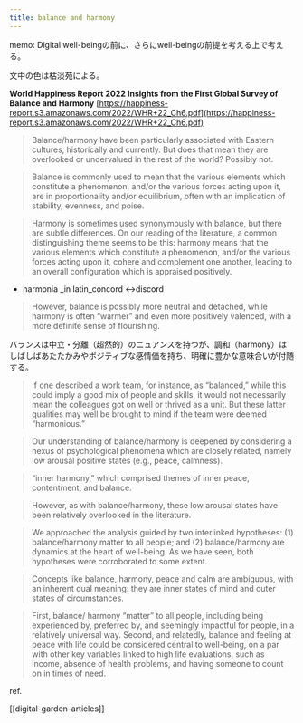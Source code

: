 ```yaml
---
title: balance and harmony
---
```


memo: Digital well-beingの前に、さらにwell-beingの前提を考える上で考える。

  

文中の色は枯淡苑による。

**World Happiness Report 2022 Insights from the First Global Survey of Balance and Harmony** [https://happiness-report.s3.amazonaws.com/2022/WHR+22_Ch6.pdf](https://happiness-report.s3.amazonaws.com/2022/WHR+22_Ch6.pdf)

  

> Balance/harmony have been particularly associated with Eastern cultures, historically and currently. But does that mean they are overlooked or undervalued in the rest of the world? Possibly not.

> Balance is commonly used to mean that the various elements which constitute a phenomenon, and/or the various forces acting upon it, are in proportionality and/or equilibrium, often with an implication of stability, evenness, and poise.

> Harmony is sometimes used synonymously with balance, but there are subtle differences. On our reading of the literature, a common distinguishing theme seems to be this: harmony means that the various elements which constitute a phenomenon, and/or the various forces acting upon it, cohere and complement one another, leading to an overall configuration which is appraised positively.

-   harmonia _in latin_concord <->discord

> However, balance is possibly more neutral and detached, while harmony is often “warmer” and even more positively valenced, with a more definite sense of flourishing.

バランスは中立・分離（超然的）のニュアンスを持つが、調和（harmony）はしばしばあたたかみやポジティブな感情価を持ち、明確に豊かな意味合いが付随する。

  

> If one described a work team, for instance, as “balanced,” while this could imply a good mix of people and skills, it would not necessarily mean the colleagues got on well or thrived as a unit. But these latter qualities may well be brought to mind if the team were deemed “harmonious.”

> Our understanding of balance/harmony is deepened by considering a nexus of psychological phenomena which are closely related, namely low arousal positive states (e.g., peace, calmness).

> “inner harmony,” which comprised themes of inner peace, contentment, and balance.

> However, as with balance/harmony, these low arousal states have been relatively overlooked in the literature.

> We approached the analysis guided by two interlinked hypotheses: (1) balance/harmony matter to all people; and (2) balance/harmony are dynamics at the heart of well-being. As we have seen, both hypotheses were corroborated to some extent.

> Concepts like balance, harmony, peace and calm are ambiguous, with an inherent dual meaning: they are inner states of mind and outer states of circumstances.

> First, balance/ harmony “matter” to all people, including being experienced by, preferred by, and seemingly impactful for people, in a relatively universal way. Second, and relatedly, balance and feeling at peace with life could be considered central to well-being, on a par with other key variables linked to high life evaluations, such as income, absence of health problems, and having someone to count on in times of need.

ref.


[[digital-garden-articles]]